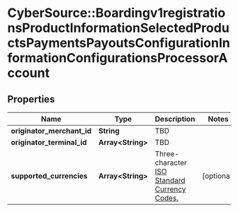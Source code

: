 # CyberSource::Boardingv1registrationsProductInformationSelectedProductsPaymentsPayoutsConfigurationInformationConfigurationsProcessorAccount

## Properties
Name | Type | Description | Notes
------------ | ------------- | ------------- | -------------
**originator_merchant_id** | **String** | TBD | 
**originator_terminal_id** | **Array&lt;String&gt;** | TBD | 
**supported_currencies** | **Array&lt;String&gt;** | Three-character [ISO Standard Currency Codes.](http://apps.cybersource.com/library/documentation/sbc/quickref/currencies.pdf) | [optional] 


